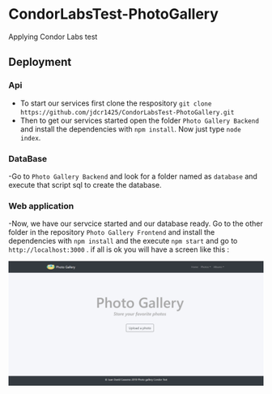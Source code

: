 # CondorLabsTest-PhotoGallery
Applying Condor Labs test


## Deployment

### Api
- To start our services first clone the respository `git clone https://github.com/jdcr1425/CondorLabsTest-PhotoGallery.git`
- Then to get our services started open the folder `Photo Gallery Backend` and install the dependencies with `npm install`. Now just type 
`node index`.

### DataBase

-Go to `Photo Gallery Backend` and look for a folder named as `database` and execute that script sql to create the database.

### Web application
-Now, we have our servcice started and our database ready. Go to the other folder in the repository `Photo Gallery Frontend` and install the dependencies with `npm install` and the execute `npm start` and go to `http://localhost:3000` . if all is ok you will have a screen like this :

![Screenshot](screenshot.PNG)


